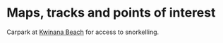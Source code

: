 # Maps, tracks and points of interest

Carpark at [Kwinana Beach](https://goo.gl/maps/X1BeuzofYCYm9xf29) for access to snorkelling.
